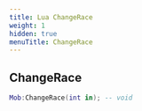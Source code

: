 ```yaml
---
title: Lua ChangeRace
weight: 1
hidden: true
menuTitle: ChangeRace
---
```

## ChangeRace
```lua
Mob:ChangeRace(int in); -- void
```